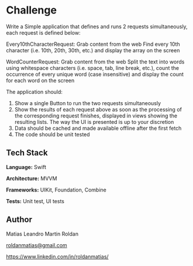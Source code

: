 # Challenge

Write a Simple application that defines and runs 2 requests simultaneously, each request is defined below:
 
Every10thCharacterRequest:
Grab content from the web
Find every 10th character (i.e. 10th, 20th, 30th, etc.) and display the array on the screen 
 
WordCounterRequest:
Grab content from the web
Split the text into words using whitespace characters (i.e. space, tab, line break, etc.), count the occurrence of every unique word (case insensitive) and display the count for each word on the screen 

The application should:
1. Show a single Button to run the two requests simultaneously
2. Show the results of each request above as soon as the processing of the corresponding request finishes, displayed in views showing the resulting lists. The way the UI is presented is up to your discretion
3. Data should be cached and made available offline after the first fetch 
4. The code should be unit tested

 
## Tech Stack

**Language:** Swift

**Architecture:** MVVM

**Frameworks:** UIKit, Foundation, Combine

**Tests:** Unit test, UI tests
## Author

Matias Leandro Martin Roldan

roldanmatias@gmail.com

https://www.linkedin.com/in/roldanmatias/

